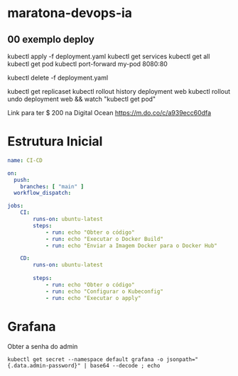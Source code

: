 # maratona-devops-ia
## 00 exemplo deploy

kubectl apply -f deployment.yaml
kubectl get services
kubectl get all
kubectl get pod
kubectl port-forward my-pod 8080:80

kubectl delete -f deployment.yaml

kubectl get replicaset
kubectl rollout history deployment web
kubectl rollout undo deployment web && watch "kubectl get pod"

Link para ter $ 200 na Digital Ocean
https://m.do.co/c/a939ecc60dfa

# Estrutura Inicial

```yaml
name: CI-CD

on:
  push:
    branches: [ "main" ]
  workflow_dispatch:

jobs:
    CI:
        runs-on: ubuntu-latest
        steps:
            - run: echo "Obter o código"
            - run: echo "Executar o Docker Build"
            - run: echo "Enviar a Imagem Docker para o Docker Hub"

    CD:
        runs-on: ubuntu-latest
        
        steps:
            - run: echo "Obter o código"
            - run: echo "Configurar o Kubeconfig"
            - run: echo "Executar o apply"
```        


# Grafana

Obter a senha do admin
```        
kubectl get secret --namespace default grafana -o jsonpath="{.data.admin-password}" | base64 --decode ; echo
```  